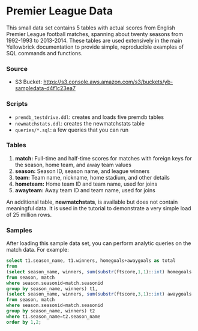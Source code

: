 # Premier League Data

This small data set contains 5 tables with actual scores from English Premier League football matches, spanning about twenty seasons from 1992-1993 to 2013-2014. These tables are used extensively in the main Yellowbrick documentation to provide simple, reproducible examples of SQL commands and functions.

### Source

 * S3 Bucket: https://s3.console.aws.amazon.com/s3/buckets/yb-sampledata-d4f1c23ea7

### Scripts

* `premdb_testdrive.ddl`: creates and loads five premdb tables
* `newmatchstats.ddl`: creates the newmatchstats table
* `queries/*.sql`: a few queries that you can run

### Tables

 1. **match:** Full-time and half-time scores for matches with foreign keys for the season, home team, and away team values
 2. **season:** Season ID, season name, and league winners
 3. **team:** Team name, nickname, home stadium, and other details
 4. **hometeam:** Home team ID and team name, used for joins
 5. **awayteam:** Away team ID and team name, used for joins

An additional table, **newmatchstats**, is available but does not contain meaningful data. It is used in the tutorial to demonstrate a very simple load of 25 million rows. 

### Samples

After loading this sample data set, you can perform analytic queries on the match data. For example:

```sql
select t1.season_name, t1.winners, homegoals+awaygoals as total
from
(select season_name, winners, sum(substr(ftscore,1,1)::int) homegoals
from season, match
where season.seasonid=match.seasonid
group by season_name, winners) t1,
(select season_name, winners, sum(substr(ftscore,3,1)::int) awaygoals
from season, match
where season.seasonid=match.seasonid
group by season_name, winners) t2
where t1.season_name=t2.season_name
order by 1,2;

```
